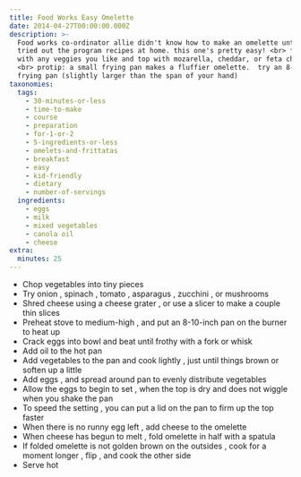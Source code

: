 ```yaml
---
title: Food Works Easy Omelette
date: 2014-04-27T00:00:00.000Z
description: >-
  Food works co-ordinator allie didn't know how to make an omelette until she
  tried out the program recipes at home. this one's pretty easy! <br> fill it
  with any veggies you like and top with mozarella, cheddar, or feta cheese!
  <br> protip: a small frying pan makes a fluffier omelette.  try an 8-10-inch
  frying pan (slightly larger than the span of your hand)
taxonomies:
  tags:
    - 30-minutes-or-less
    - time-to-make
    - course
    - preparation
    - for-1-or-2
    - 5-ingredients-or-less
    - omelets-and-frittatas
    - breakfast
    - easy
    - kid-friendly
    - dietary
    - number-of-servings
  ingredients:
    - eggs
    - milk
    - mixed vegetables
    - canola oil
    - cheese
extra:
  minutes: 25
---
```

 - Chop vegetables into tiny pieces
 - Try onion , spinach , tomato , asparagus , zucchini , or mushrooms
 - Shred cheese using a cheese grater , or use a slicer to make a couple thin slices
 - Preheat stove to medium-high , and put an 8-10-inch pan on the burner to heat up
 - Crack eggs into bowl and beat until frothy with a fork or whisk
 - Add oil to the hot pan
 - Add vegetables to the pan and cook lightly , just until things brown or soften up a little
 - Add eggs , and spread around pan to evenly distribute vegetables
 - Allow the eggs to begin to set , when the top is dry and does not wiggle when you shake the pan
 - To speed the setting , you can put a lid on the pan to firm up the top faster
 - When there is no runny egg left , add cheese to the omelette
 - When cheese has begun to melt , fold omelette in half with a spatula
 - If folded omelette is not golden brown on the outsides , cook for a moment longer , flip , and cook the other side
 - Serve hot

